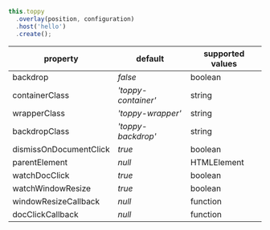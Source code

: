 ```typescript
this.toppy
  .overlay(position, configuration)
  .host('hello')
  .create();
```

| property               | default             | supported values |
| ---------------------- | ------------------- | ---------------- |
| backdrop               | _false_             | boolean          |
| containerClass         | _'toppy-container'_ | string           |
| wrapperClass           | _'toppy-wrapper'_   | string           |
| backdropClass          | _'toppy-backdrop'_  | string           |
| dismissOnDocumentClick | _true_              | boolean          |
| parentElement          | _null_              | HTMLElement      |
| watchDocClick          | _true_              | boolean          |
| watchWindowResize      | _true_              | boolean          |
| windowResizeCallback   | _null_              | function         |
| docClickCallback       | _null_              | function         |
